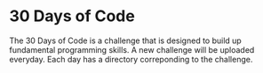# 30 Days of Code

The 30 Days of Code is a challenge that is designed to build up fundamental programming skills. A new challenge will
be uploaded everyday. Each day has a directory correponding to the challenge.